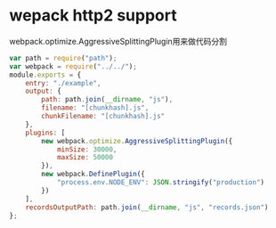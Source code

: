 

# wepack http2 support

webpack.optimize.AggressiveSplittingPlugin用来做代码分割

```javascript
var path = require("path");
var webpack = require("../../");
module.exports = {
	entry: "./example",
	output: {
		path: path.join(__dirname, "js"),
		filename: "[chunkhash].js",
		chunkFilename: "[chunkhash].js"
	},
	plugins: [
		new webpack.optimize.AggressiveSplittingPlugin({
			minSize: 30000,
			maxSize: 50000
		}),
		new webpack.DefinePlugin({
			"process.env.NODE_ENV": JSON.stringify("production")
		})
	],
	recordsOutputPath: path.join(__dirname, "js", "records.json")
};
```







